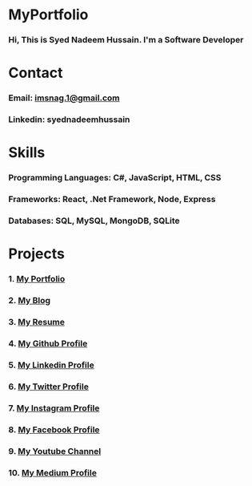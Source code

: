 # MyPortfolio
### Hi, This is __Syed Nadeem Hussain__. I'm a Software Developer

# Contact 
### Email: imsnag.1@gmail.com
### Linkedin: syednadeemhussain

# Skills
### Programming Languages: C#, JavaScript, HTML, CSS
### Frameworks: React, .Net Framework, Node, Express
### Databases: SQL, MySQL, MongoDB, SQLite
# Projects
### 1. [My Portfolio](https://syednadeem.netlify.app/)
### 2. [My Blog](https://geek-of-javascript.blogspot.com/)
### 3. [My Resume](https://drive.google.com/file/d/1-Ke-SVyIVq701fps9dtM5oov2yPvcqaZ/view?usp=sharing)
### 4. [My Github Profile](https://github.com/Snag-hub)
### 5. [My Linkedin Profile](https://www.linkedin.com/in/syednadeemhussain)
### 6. [My Twitter Profile](https://twitter.com/therealgeelani)
### 7. [My Instagram Profile](https://www.instagram.com/anonymous.programmer/)
### 8. [My Facebook Profile](https://www.facebook.com/syednadeemhussain)
### 9. [My Youtube Channel](https://www.youtube.com/@webkagyan)
### 10. [My Medium Profile](https://medium.com/@imsnag.1)